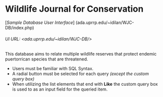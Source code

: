 # Wildlife Journal for Conservation

[_Sample Database User Interface_] (ada.uprrp.edu/~idilan/WJC-DB/index.php)
###### UI URL: <ada.uprrp.edu/~idilan/WJC-DB/>


This database aims to relate multiple wildlife reserves that protect endemic puertorrican species that are threatened.

 - Users must be familiar with SQL Syntax.
 - A radial button must be selected for each query _(except the custom query box)_
 - When utilizing the list elements that end with **Like** the custom query box is used to as an input field for the queried item.
